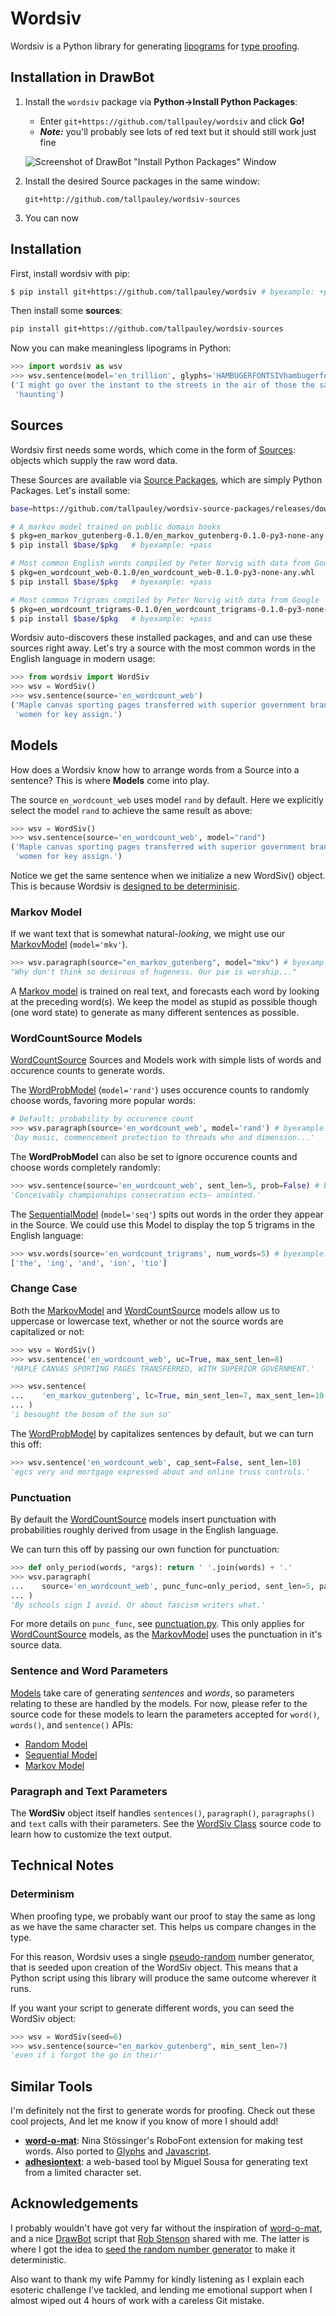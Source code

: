 
# Wordsiv

Wordsiv is a Python library for generating [lipograms](https://en.wikipedia.org/wiki/Lipogram) for [type proofing](https://ohnotype.co/blog/proof-it).


## Installation in DrawBot

1. Install the `wordsiv` package via **Python->Install Python Packages**:
     - Enter ```git+https://github.com/tallpauley/wordsiv``` and click **Go!**
     - ***Note:*** you'll probably see lots of red text but it
       should still work just fine

    ![Screenshot of DrawBot "Install Python
    Packages" Window](docs/images/drawbot-install.jpg)

2. Install the desired Source packages in the same window:

    ```git+http://github.com/tallpauley/wordsiv-sources```

3. You can now 


## Installation

First, install wordsiv with pip:

```bash
$ pip install git+https://github.com/tallpauley/wordsiv # byexample: +pass
```

Then install some **sources**:

```bash
pip install git+https://github.com/tallpauley/wordsiv-sources
```

Now you can make meaningless lipograms in Python:

```python
>>> import wordsiv as wsv
>>> wsv.sentence(model='en_trillion', glyphs='HAMBUGERFONTSIVhambugerfontsiv.,')
('I might go over the instant to the streets in the air of those the same be '
 'haunting')
```

## Sources

Wordsiv first needs some words, which come in the form of
[Sources](https://github.com/tallpauley/wordsiv/blob/main/wordsiv/source.py):
objects which supply the raw word data.

These Sources are available via [Source
Packages](https://github.com/tallpauley/wordsiv-source-packages), which are
simply Python Packages. Let's install some:

```bash
base=https://github.com/tallpauley/wordsiv-source-packages/releases/download

# A markov model trained on public domain books
$ pkg=en_markov_gutenberg-0.1.0/en_markov_gutenberg-0.1.0-py3-none-any.whl
$ pip install $base/$pkg   # byexample: +pass

# Most common English words compiled by Peter Norvig with data from Google
$ pkg=en_wordcount_web-0.1.0/en_wordcount_web-0.1.0-py3-none-any.whl
$ pip install $base/$pkg   # byexample: +pass

# Most common Trigrams compiled by Peter Norvig with data from Google
$ pkg=en_wordcount_trigrams-0.1.0/en_wordcount_trigrams-0.1.0-py3-none-any.whl
$ pip install $base/$pkg   # byexample: +pass
```

Wordsiv auto-discovers these installed packages, and and can use these sources
right away. Let's try a source with the most common words in the English
language in modern usage:

```python
>>> from wordsiv import WordSiv
>>> wsv = WordSiv()
>>> wsv.sentence(source='en_wordcount_web')
('Maple canvas sporting pages transferred with superior government brand with '
 'women for key assign.')
```

## Models

How does a Wordsiv know how to arrange words from a Source into a sentence? This
is where **Models** come into play.

The source `en_wordcount_web` uses model `rand` by default. Here we explicitly
select the model `rand` to achieve the same result as above:

```python
>>> wsv = WordSiv()
>>> wsv.sentence(source='en_wordcount_web', model="rand")
('Maple canvas sporting pages transferred with superior government brand with '
 'women for key assign.')
```

Notice we get the same sentence when we initialize a new WordSiv() object. This
is because Wordsiv is [designed to be determinisic](#determinism).

### Markov Model

If we want text that is somewhat natural-*looking*, we might use our
[MarkovModel][markov-model] (`model='mkv'`).

```python
>>> wsv.paragraph(source="en_markov_gutenberg", model="mkv") # byexample: +skip
"Why don't think so desirous of hugeness. Our pie is worship..."
```

A [Markov model](https://en.wikipedia.org/wiki/Markov_model) is trained on real
text, and forecasts each word by looking at the preceding word(s). We keep the
model as stupid as possible though (one word state) to generate as many
different sentences as possible.

### WordCountSource Models

[WordCountSource][wordcount-model] Sources and Models work with simple lists of words
and occurence counts to generate words.

The [WordProbModel][random-model] (`model='rand'`) uses occurence counts to
randomly choose words, favoring more popular words:

```python
# Default: probability by occurence count
>>> wsv.paragraph(source='en_wordcount_web', model='rand') # byexample: +skip
'Day music, commencement protection to threads who and dimension...'
```

The **WordProbModel** can also be set to ignore occurence counts and choose words
completely randomly:

```python
>>> wsv.sentence(source='en_wordcount_web', sent_len=5, prob=False) # byexample: +skip
'Conceivably championships consecration ects— anointed.'
```

The [SequentialModel][sequential-model] (`model='seq'`) spits out words in the
order they appear in the Source. We could use this Model to display the top 5
trigrams in the English language:

```python
>>> wsv.words(source='en_wordcount_trigrams', num_words=5) # byexample: +skip
['the', 'ing', 'and', 'ion', 'tio']
```


### Change Case

Both the [MarkovModel][markov-model] and [WordCountSource][wordcount-model] models
allow us to uppercase or lowercase text, whether or not the source words are
capitalized or not:

```python
>>> wsv = WordSiv()
>>> wsv.sentence('en_wordcount_web', uc=True, max_sent_len=8)
'MAPLE CANVAS SPORTING PAGES TRANSFERRED, WITH SUPERIOR GOVERNMENT.'

>>> wsv.sentence(
...    'en_markov_gutenberg', lc=True, min_sent_len=7, max_sent_len=10
... )
'i besought the bosom of the sun so'
```

The [WordProbModel][random-model] by capitalizes sentences by default, but we can
turn this off:

```python
>>> wsv.sentence('en_wordcount_web', cap_sent=False, sent_len=10)
'egcs very and mortgage expressed about and online truss controls.'
```

### Punctuation

By default the [WordCountSource][wordcount-model] models insert punctuation with
probabilities roughly derived from usage in the English language.

We can turn this off by passing our own function for punctuation:

```python
>>> def only_period(words, *args): return ' '.join(words) + '.'
>>> wsv.paragraph(
...    source='en_wordcount_web', punc_func=only_period, sent_len=5, para_len=2
... )
'By schools sign I avoid. Or about fascism writers what.'
```

For more details on `punc_func`, see [punctuation.py](./wordsiv/punctuation.py).
This only applies for [WordCountSource][wordcount-model] models, as the
[MarkovModel][markov-model] uses the punctuation in it's source data.

### Sentence and Word Parameters

[Models](#models) take care of generating *sentences* and *words*, so parameters
relating to these are handled by the models. For now, please refer to the source
code for these models to learn the parameters accepted for `word()`, `words()`,
and `sentence()` APIs:

- [Random Model][random-model]
- [Sequential Model][sequential-model]
- [Markov Model][markov-model]

### Paragraph and Text Parameters

The **WordSiv** object itself handles `sentences()`, `paragraph()`,
`paragraphs()` and `text` calls with their parameters. See the [WordSiv
Class][wordsiv-object] source code to learn how to customize the text output.

## Technical Notes

### Determinism

When proofing type, we probably want our proof to stay the same as long as we
have the same character set. This helps us compare changes in the type.

For this reason, Wordsiv uses a single
[pseudo-random](https://docs.python.org/3/library/random.html) number generator,
that is seeded upon creation of the WordSiv object. This means that a Python
script using this library will produce the same outcome wherever it runs.

If you want your script to generate different words, you can seed the WordSiv
object:

```python
>>> wsv = WordSiv(seed=6)
>>> wsv.sentence(source="en_markov_gutenberg", min_sent_len=7)
'even if i forgot the go in their'
```

## Similar Tools

I'm definitely not the first to generate words for proofing. Check out these
cool projects, And let me know if you know of more I should add!

- **[word-o-mat][word-o-mat]**: Nina
  Stössinger's RoboFont extension for making test words. Also ported to
  [Glyphs](https://github.com/schriftgestalt/word-o-mat) and
  [Javascript](https://github.com/kennethormandy/word-o-mat).
- **[adhesiontext](https://adhesiontext.com)**: a web-based tool by Miguel Sousa
  for generating text from a limited character set.

## Acknowledgements

I probably wouldn't have got very far without the inspiration of [word-o-mat],
and a nice [DrawBot](https://www.drawbot.com/) script that [Rob
Stenson](https://robstenson.com/) shared with me. The latter is where I got the
idea to [seed the random number generator](#determinism) to make it
deterministic.

Also want to thank my wife Pammy for kindly listening as I explain each
esoteric challenge I've tackled, and lending me emotional support when I almost
wiped out 4 hours of work with a careless Git mistake.

[markov-model]: https://github.com/tallpauley/wordsiv/blob/main/wordsiv/algorithms/markov.py#L46
[wordcount-model]: https://github.com/tallpauley/wordsiv/blob/main/wordsiv/algorithms/wordcount.py#L108
[random-model]: https://github.com/tallpauley/wordsiv/blob/main/wordsiv/algorithms/wordcount.py#L108
[sequential-model]: https://github.com/tallpauley/wordsiv/blob/main/wordsiv/algorithms/wordcount.py#L249
[word-o-mat]: https://github.com/ninastoessinger/word-o-mat
[wordsiv-object]: https://github.com/tallpauley/wordsiv/blob/main/wordsiv/__init__.py#L132
[drawbot]: https://www.drawbot.com
[releases]: https://github.com/tallpauley/wordsiv-source-packages/releases
[source-packages]: https://github.com/tallpauley/wordsiv-source-packages

